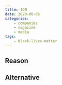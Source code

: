 ```yaml
---
title: IGN
date: 2020-06-06
categories:
    - companies
    - magazine
    - media
tags:
    - black-lives-matter
---
```


## Reason


## Alternative

